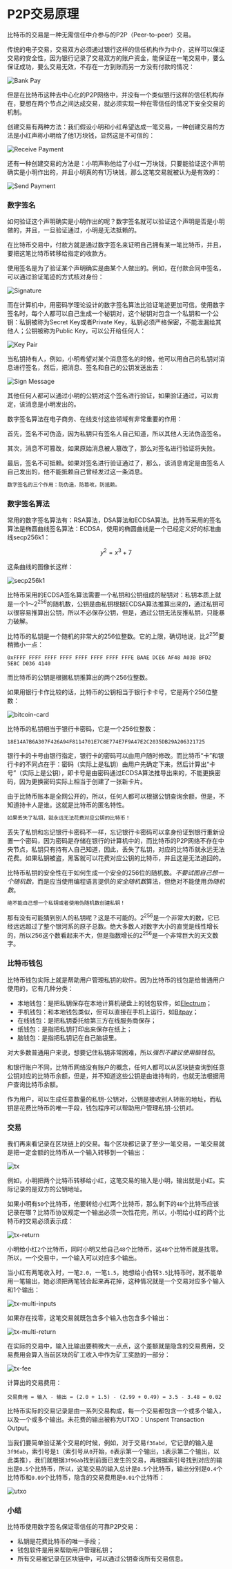 # P2P交易原理

比特币的交易是一种无需信任中介参与的P2P（Peer-to-peer）交易。

传统的电子交易，交易双方必须通过银行这样的信任机构作为中介，这样可以保证交易的安全性，因为银行记录了交易双方的账户资金，能保证在一笔交易中，要么保证成功，要么交易无效，不存在一方到账而另一方没有付款的情况：

![Bank Pay](bank.jpg)

但是在比特币这种去中心化的P2P网络中，并没有一个类似银行这样的信任机构存在，要想在两个节点之间达成交易，就必须实现一种在零信任的情况下安全交易的机制。

创建交易有两种方法：我们假设小明和小红希望达成一笔交易，一种创建交易的方法是小红声称小明给了他1万块钱，显然这是不可信的：

![Receive Payment](receive-payment.jpg)

还有一种创建交易的方法是：小明声称他给了小红一万块钱，只要能验证这个声明确实是小明作出的，并且小明真的有1万块钱，那么这笔交易就被认为是有效的：

![Send Payment](send-payment.jpg)

### 数字签名

如何验证这个声明确实是小明作出的呢？数字签名就可以验证这个声明是否是小明做的，并且，一旦验证通过，小明是无法抵赖的。

在比特币交易中，付款方就是通过数字签名来证明自己拥有某一笔比特币，并且，要把这笔比特币转移给指定的收款方。

使用签名是为了验证某个声明确实是由某个人做出的。例如，在付款合同中签名，可以通过验证笔迹的方式核对身份：

![Signature](payment-signature.jpg)

而在计算机中，用密码学理论设计的数字签名算法比验证笔迹更加可信。使用数字签名时，每个人都可以自己生成一个秘钥对，这个秘钥对包含一个私钥和一个公钥：私钥被称为Secret Key或者Private Key，私钥必须严格保密，不能泄漏给其他人；公钥被称为Public Key，可以公开给任何人：

![Key Pair](key-pair.jpg)

当私钥持有人，例如，小明希望对某个消息签名的时候，他可以用自己的私钥对消息进行签名，然后，把消息、签名和自己的公钥发送出去：

![Sign Message](sign-message.jpg)

其他任何人都可以通过小明的公钥对这个签名进行验证，如果验证通过，可以肯定，该消息是小明发出的。

数字签名算法在电子商务、在线支付这些领域有非常重要的作用：

首先，签名不可伪造，因为私钥只有签名人自己知道，所以其他人无法伪造签名。

其次，消息不可篡改，如果原始消息被人篡改了，那么对签名进行验证将失败。

最后，签名不可抵赖。如果对签名进行验证通过了，那么，该消息肯定是由签名人自己发出的，他不能抵赖自己曾经发过这一条消息。

```alert type=tip title=提示
数字签名的三个作用：防伪造，防篡改，防抵赖。
```

### 数字签名算法

常用的数字签名算法有：RSA算法，DSA算法和ECDSA算法。比特币采用的签名算法是椭圆曲线签名算法：ECDSA，使用的椭圆曲线是一个已经定义好的标准曲线secp256k1：

```math
y^2=x^3+7
```

这条曲线的图像长这样：

![secp256k1](secp256k1.jpg)

比特币采用的ECDSA签名算法需要一个私钥和公钥组成的秘钥对：私钥本质上就是一个1～2<sup>256</sup>的随机数，公钥是由私钥根据ECDSA算法推算出来的，通过私钥可以很容易推算出公钥，所以不必保存公钥，但是，通过公钥无法反推私钥，只能暴力破解。

比特币的私钥是一个随机的非常大的256位整数。它的上限，确切地说，比2<sup>256</sup>要稍微小一点：

```plain
0xFFFF FFFF FFFF FFFF FFFF FFFF FFFF FFFE BAAE DCE6 AF48 A03B BFD2 5E8C D036 4140
```

而比特币的公钥是根据私钥推算出的两个256位整数。

如果用银行卡作比较的话，比特币的公钥相当于银行卡卡号，它是两个256位整数：

![bitcoin-card](bitcoin-card.png)

比特币的私钥相当于银行卡密码，它是一个256位整数：

```plain
18E14A7B6A307F426A94F8114701E7C8E774E7F9A47E2C2035DB29A206321725
```

银行卡的卡号由银行指定，银行卡的密码可以由用户随时修改。而比特币“卡”和银行卡的不同点在于：密码（实际上是私钥）由用户先确定下来，然后计算出“卡号”（实际上是公钥），即卡号是由密码通过ECDSA算法推导出来的，不能更换密码，因为更换密码实际上相当于创建了一张新卡片。

由于比特币账本是全网公开的，所以，任何人都可以根据公钥查询余额，但是，不知道持卡人是谁。这就是比特币的匿名特性。

```alert type=caution title=警告
如果丢失了私钥，就永远无法花费对应公钥的比特币！
```

丢失了私钥和忘记银行卡密码不一样，忘记银行卡密码可以拿身份证到银行重新设置一个密码，因为密码是存储在银行的计算机中的，而比特币的P2P网络不存在中央节点，私钥只有持有人自己知道，因此，丢失了私钥，对应的比特币就永远无法花费。如果私钥被盗，黑客就可以花费对应公钥的比特币，并且这是无法追回的。

比特币私钥的安全性在于如何生成一个安全的256位的随机数。*不要试图自己想一个随机数*，而是应当使用编程语言提供的*安全随机数*算法，但绝对不能使用*伪随机数*。

```alert type=caution title=警告
绝不能自己想一个私钥或者使用伪随机数创建私钥！
```

那有没有可能猜到别人的私钥呢？这是不可能的。2<sup>256</sup>是一个非常大的数，它已经远远超过了整个银河系的原子总数。绝大多数人对数字大小的直觉是线性增长的，所以256这个数看起来不大，但是指数增长的2<sup>256</sup>是一个非常巨大的天文数字。

### 比特币钱包

比特币钱包实际上就是帮助用户管理私钥的软件。因为比特币的钱包是给普通用户使用的，它有几种分类：

- 本地钱包：是把私钥保存在本地计算机硬盘上的钱包软件，如[Electrum](https://electrum.org/)；
- 手机钱包：和本地钱包类似，但可以直接在手机上运行，如[Bitpay](https://bitpay.com/)；
- 在线钱包：是把私钥委托给第三方在线服务商保存；
- 纸钱包：是指把私钥打印出来保存在纸上；
- 脑钱包：是指把私钥记在自己脑袋里。

对大多数普通用户来说，想要记住私钥非常困难，所以*强烈不建议使用脑钱包*。

和银行账户不同，比特币网络没有账户的概念，任何人都可以从区块链查询到任意公钥对应的比特币余额，但是，并不知道这些公钥是由谁持有的，也就无法根据用户查询比特币余额。

作为用户，可以生成任意数量的私钥-公钥对，公钥是接收别人转账的地址，而私钥是花费比特币的唯一手段，钱包程序可以帮助用户管理私钥-公钥对。

### 交易

我们再来看记录在区块链上的交易。每个区块都记录了至少一笔交易，一笔交易就是把一定金额的比特币从一个输入转移到一个输出：

![tx](tx-chain.jpg)

例如，小明把两个比特币转移给小红，这笔交易的输入是小明，输出就是小红。实际记录的是双方的公钥地址。

如果小明有`50`个比特币，他要转给小红两个比特币，那么剩下的`48`个比特币应该记录在哪？比特币协议规定一个输出必须一次性花完，所以，小明给小红的两个比特币的交易必须表示成：

![tx-return](tx-return.jpg)

小明给小红`2`个比特币，同时小明又给自己`48`个比特币，这`48`个比特币就是找零。所以，一个交易中，一个输入可以对应多个输出。

当小红有两笔收入时，一笔`2.0`，一笔`1.5`，她想给小白转`3.5`比特币时，就不能单用一笔输出，她必须把两笔钱合起来再花掉，这种情况就是一个交易对应多个输入和1个输出：

![tx-multi-inputs](tx-multi-inputs.jpg)

如果存在找零，这笔交易就既包含多个输入也包含多个输出：

![tx-multi-return](tx-multi-return.jpg)

在实际的交易中，输入比输出要稍微大一点点，这个差额就是隐含的交易费用，交易费用会算入当前区块的矿工收入中作为矿工奖励的一部分：

![tx-fee](tx-fee.jpg)

计算出的交易费用：

```plain
交易费用 = 输入 - 输出 = (2.0 + 1.5) - (2.99 + 0.49) = 3.5 - 3.48 = 0.02
```

比特币实际的交易记录是由一系列交易构成，每一个交易都包含一个或多个输入，以及一个或多个输出。未花费的输出被称为UTXO：Unspent Transaction Output。

当我们要简单验证某个交易的时候，例如，对于交易`f36abd`，它记录的输入是`3f96ab`，索引号是`1`（索引号从`0`开始，`0`表示第一个输出，`1`表示第二个输出，以此类推），我们就根据`3f96ab`找到前面已发生的交易，再根据索引号找到对应的输出是`0.5`个比特币，所以，这笔交易的输入总计是`0.5`个比特币，输出分别是`0.4`个比特币和`0.09`个比特币，隐含的交易费用是`0.01`个比特币：

![utxo](utxo.jpg)

### 小结

比特币使用数字签名保证零信任的可靠P2P交易：

- 私钥是花费比特币的唯一手段；
- 钱包软件是用来帮助用户管理私钥；
- 所有交易被记录在区块链中，可以通过公钥查询所有交易信息。
